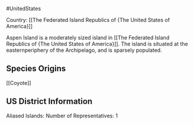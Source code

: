#UnitedStates

Country: [[The Federated Island Republics of {The United States of America}]]

Aspen Island is a moderately sized island in [[The Federated Island Republics of {The United States of America}]]. The island is situated at the easternperiphery of the Archipelago, and is sparsely populated.

## Species Origins

[[Coyote]]

## US District Information

Aliased Islands:
Number of Representatives: 1